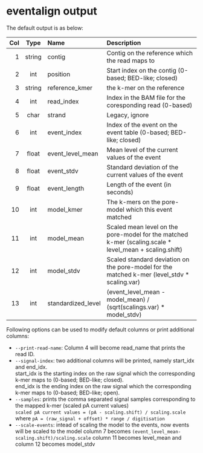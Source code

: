 # eventalign output

The default output is as below:

|Col|Type  |Name |Description                               |
|--:|:----:|:----|:-----------------------------------------|
|1  |string|contig|Contig on the reference which the read maps to                       |
|2  |int   |position|Start index on the contig (0-based; BED-like; closed)                    |
|3  |string   |reference_kmer|the k-mer on the reference   |
|4  |int   |read_index|Index in the BAM file for the coresponding read (0-based)       |
|5  |char  |strand|Legacy, ignore               |
|6  |int|event_index|Index of the event on the event table (0-based; BED-like; closed)                    |
|7  |float   |event_level_mean|Mean level of the current values of the event                   |
|8  |float   |event_stdv| Standard deviation of the current values of the event  |
|9  |float   |event_length| Length of the event (in seconds)   |
|10 |int   |model_kmer|The k-mers on the pore-model which this event matched                   |
|11 |int   |model_mean|Scaled mean level on the pore-model for the matched k-mer (scaling.scale * level_mean + scaling.shift)                    |
|12 |int   |model_stdv|Scaled standard deviation on the pore-model for the matched k-mer (level_stdv * scaling.var)  |
|13 |int   |standardized_level|(event_level_mean - model_mean) / (sqrt(scalings.var) * model_stdv)  |

Following options can be used to modify default columns or print additional columns:

- `--print-read-name`: Column 4 will become read_name that prints the read ID.
- `--signal-index`: two additional columns will be printed, namely start_idx and end_idx. </br> 
   start_idx is the starting index on the raw signal which the corresponding k-mer maps to (0-based; BED-like; closed). </br> 
   end_idx is the ending index on the raw signal which the corresponding k-mer maps to (0-based; BED-like; open).
- `--samples`:   prints the comma separated signal samples corresponding to the mapped k-mer (scaled pA current values) </br>
    `scaled pA current values = (pA - scaling.shift) / scaling.scale` where `pA = (raw_signal + offset) * range / digitisation`
- `--scale-events`:   intead of scaling the model to the events, now events will be scaled to the model
    column 7 becomes `(event_level_mean-scaling.shift)/scaling.scale`
    column 11 becomes level_mean and column 12 becomes model_stdv

